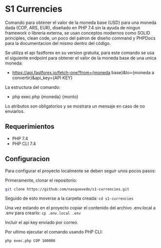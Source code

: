 # S1 Currencies

Comando para obtener el valor de la moneda base (USD) para una moneda dada (COP, ARS, EUR), diseñado en PHP 7.4 sin la ayuda de ningun framework o libreria externa, se usan conceptos modernos como SOLID principles, clean code, un poco del patron de diseño command y PHPDocs para la documentacion del mismo dentro del código.

Se utiliza el api fastforex en su version gratuita, para este comando se usa el siguiente endpoint para obtener el valor de la moneda base de una unica moneda:
- https://api.fastforex.io/fetch-one?from={moneda base}&to={moneda a convertir}&api_key={API KEY}

La estructura del comando:
- php exec.php {moneda} {monto}

Lo atributos son obligatorios y se mostrara un mensaje en caso de no enviarlos.

## Requerimientos
- PHP 7.4
- PHP CLI 7.4

## Configuracion
Para configurar el proyecto localmente se deben seguir unos pocos pasos:

Primeramente, clonar el repositorio:
```sh
git clone https://github.com/nasquevedo/s1-currencies.git
```

Seguido de esto moverse a la carpeta creada: ``` cd s1-currencies ```

Una vez estando en el proyecto copiar el contenido del archivo .env.local a .env para crearlo: ```cp .env.local .env ```

Incluir el api key enviado por correo.

Por ultimo ejecutar el comando usando PHP CLI:
```sh
php exec.php COP 100000
```
